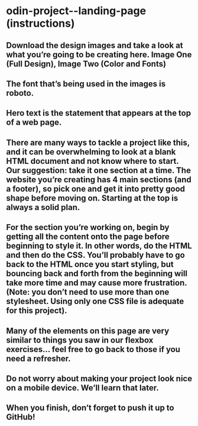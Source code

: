 # odin-project--landing-page (instructions)

## Download the design images and take a look at what you’re going to be creating here. Image One (Full Design), Image Two (Color and Fonts)

## The font that’s being used in the images is roboto.

## Hero text is the statement that appears at the top of a web page.

## There are many ways to tackle a project like this, and it can be overwhelming to look at a blank HTML document and not know where to start. Our suggestion: take it one section at a time. The website you’re creating has 4 main sections (and a footer), so pick one and get it into pretty good shape before moving on. Starting at the top is always a solid plan.

## For the section you’re working on, begin by getting all the content onto the page before beginning to style it. In other words, do the HTML and then do the CSS. You’ll probably have to go back to the HTML once you start styling, but bouncing back and forth from the beginning will take more time and may cause more frustration. (Note: you don’t need to use more than one stylesheet. Using only one CSS file is adequate for this project).

## Many of the elements on this page are very similar to things you saw in our flexbox exercises… feel free to go back to those if you need a refresher.

## Do not worry about making your project look nice on a mobile device. We’ll learn that later.

## When you finish, don’t forget to push it up to GitHub!
